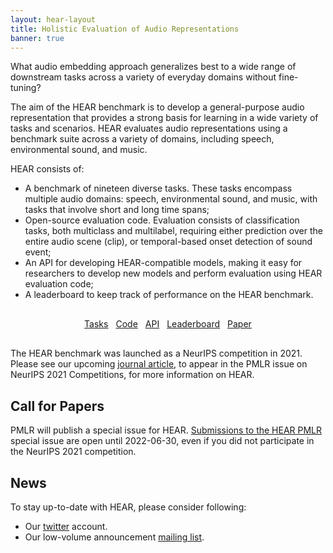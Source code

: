 ```yaml
---
layout: hear-layout
title: Holistic Evaluation of Audio Representations
banner: true
---
```


What audio embedding approach generalizes best to a wide range of downstream tasks 
across a variety of everyday domains without fine-tuning? 

The aim of the HEAR benchmark is to develop a general-purpose audio representation 
that provides a strong basis for learning in a wide variety of tasks and scenarios. HEAR evaluates audio representations using a benchmark suite across a variety of 
domains, including speech, environmental sound, and music.

HEAR consists of:
* A benchmark of nineteen diverse tasks. These tasks encompass multiple audio domains: 
  speech, environmental sound, and music, with tasks that involve short and long time spans;
* Open-source evaluation code. Evaluation consists of classification tasks, both 
  multiclass and multilabel, requiring either prediction over the entire audio 
  scene (clip), or temporal-based onset detection of sound event;
* An API for developing HEAR-compatible models, making it easy for researchers to
  develop new models and perform evaluation using HEAR evaluation code;
* A leaderboard to keep track of performance on the HEAR benchmark.

<div id="button-group" style="margin-top: 30px; margin-bottom: 30px; display: flex; justify-content: center; align-items: left; gap: 12px;">
    <a href="{{ site.baseurl }}/hear-tasks.html" role="button" class="btn btn-primary">Tasks</a>
    <a href="{{ site.baseurl }}/hear-code.html" role="button" class="btn btn-primary">Code</a>
    <a href="{{ site.baseurl }}/hear-api.html" role="button" class="btn btn-primary">API</a>
    <a href="{{ site.baseurl }}/hear-leaderboard.html" role="button" class="btn btn-primary">Leaderboard</a>
    <a href="https://arxiv.org/abs/2203.03022" role="button" class="btn btn-primary">Paper</a>
</div>

The HEAR benchmark was launched as a NeurIPS competition in 2021. 
Please see our upcoming [journal article](https://arxiv.org/abs/2203.03022), 
to appear in the PMLR issue on NeurIPS 2021 Competitions, for more information on HEAR.

## Call for Papers

PMLR will publish a special issue for HEAR. <a
href="hear2021-pmlr.html">Submissions to the HEAR PMLR</a> special issue are open until 2022-06-30, even if you did not participate in the NeurIPS 2021 competition.

## News
To stay up-to-date with HEAR, please consider following:
* Our [twitter](https://twitter.com/neuralaudio) account.
* Our low-volume announcement [mailing list](http://eepurl.com/hwrhrz).